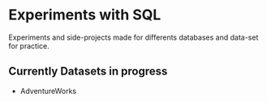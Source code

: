 # Experiments with SQL

Experiments and side-projects made for differents databases and data-set for practice.

## Currently Datasets in progress

- AdventureWorks
